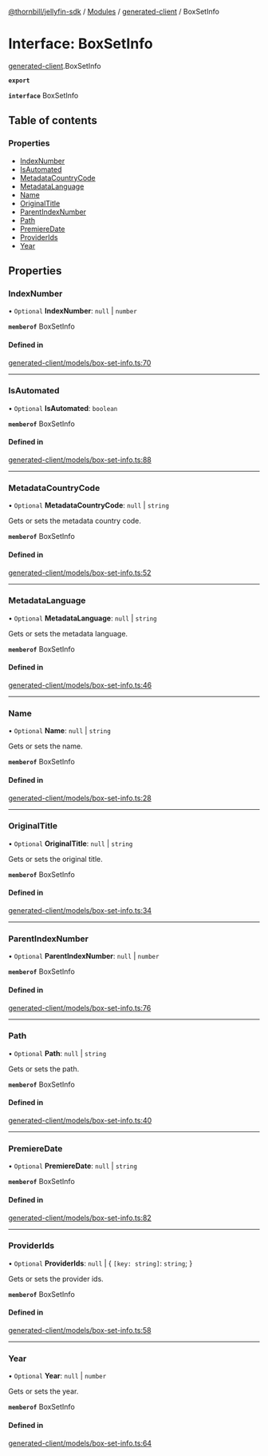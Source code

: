 [@thornbill/jellyfin-sdk](../README.md) / [Modules](../modules.md) / [generated-client](../modules/generated_client.md) / BoxSetInfo

# Interface: BoxSetInfo

[generated-client](../modules/generated_client.md).BoxSetInfo

**`export`**

**`interface`** BoxSetInfo

## Table of contents

### Properties

- [IndexNumber](generated_client.BoxSetInfo.md#indexnumber)
- [IsAutomated](generated_client.BoxSetInfo.md#isautomated)
- [MetadataCountryCode](generated_client.BoxSetInfo.md#metadatacountrycode)
- [MetadataLanguage](generated_client.BoxSetInfo.md#metadatalanguage)
- [Name](generated_client.BoxSetInfo.md#name)
- [OriginalTitle](generated_client.BoxSetInfo.md#originaltitle)
- [ParentIndexNumber](generated_client.BoxSetInfo.md#parentindexnumber)
- [Path](generated_client.BoxSetInfo.md#path)
- [PremiereDate](generated_client.BoxSetInfo.md#premieredate)
- [ProviderIds](generated_client.BoxSetInfo.md#providerids)
- [Year](generated_client.BoxSetInfo.md#year)

## Properties

### IndexNumber

• `Optional` **IndexNumber**: ``null`` \| `number`

**`memberof`** BoxSetInfo

#### Defined in

[generated-client/models/box-set-info.ts:70](https://github.com/thornbill/jellyfin-sdk-typescript/blob/3ae780a/src/generated-client/models/box-set-info.ts#L70)

___

### IsAutomated

• `Optional` **IsAutomated**: `boolean`

**`memberof`** BoxSetInfo

#### Defined in

[generated-client/models/box-set-info.ts:88](https://github.com/thornbill/jellyfin-sdk-typescript/blob/3ae780a/src/generated-client/models/box-set-info.ts#L88)

___

### MetadataCountryCode

• `Optional` **MetadataCountryCode**: ``null`` \| `string`

Gets or sets the metadata country code.

**`memberof`** BoxSetInfo

#### Defined in

[generated-client/models/box-set-info.ts:52](https://github.com/thornbill/jellyfin-sdk-typescript/blob/3ae780a/src/generated-client/models/box-set-info.ts#L52)

___

### MetadataLanguage

• `Optional` **MetadataLanguage**: ``null`` \| `string`

Gets or sets the metadata language.

**`memberof`** BoxSetInfo

#### Defined in

[generated-client/models/box-set-info.ts:46](https://github.com/thornbill/jellyfin-sdk-typescript/blob/3ae780a/src/generated-client/models/box-set-info.ts#L46)

___

### Name

• `Optional` **Name**: ``null`` \| `string`

Gets or sets the name.

**`memberof`** BoxSetInfo

#### Defined in

[generated-client/models/box-set-info.ts:28](https://github.com/thornbill/jellyfin-sdk-typescript/blob/3ae780a/src/generated-client/models/box-set-info.ts#L28)

___

### OriginalTitle

• `Optional` **OriginalTitle**: ``null`` \| `string`

Gets or sets the original title.

**`memberof`** BoxSetInfo

#### Defined in

[generated-client/models/box-set-info.ts:34](https://github.com/thornbill/jellyfin-sdk-typescript/blob/3ae780a/src/generated-client/models/box-set-info.ts#L34)

___

### ParentIndexNumber

• `Optional` **ParentIndexNumber**: ``null`` \| `number`

**`memberof`** BoxSetInfo

#### Defined in

[generated-client/models/box-set-info.ts:76](https://github.com/thornbill/jellyfin-sdk-typescript/blob/3ae780a/src/generated-client/models/box-set-info.ts#L76)

___

### Path

• `Optional` **Path**: ``null`` \| `string`

Gets or sets the path.

**`memberof`** BoxSetInfo

#### Defined in

[generated-client/models/box-set-info.ts:40](https://github.com/thornbill/jellyfin-sdk-typescript/blob/3ae780a/src/generated-client/models/box-set-info.ts#L40)

___

### PremiereDate

• `Optional` **PremiereDate**: ``null`` \| `string`

**`memberof`** BoxSetInfo

#### Defined in

[generated-client/models/box-set-info.ts:82](https://github.com/thornbill/jellyfin-sdk-typescript/blob/3ae780a/src/generated-client/models/box-set-info.ts#L82)

___

### ProviderIds

• `Optional` **ProviderIds**: ``null`` \| { `[key: string]`: `string`;  }

Gets or sets the provider ids.

**`memberof`** BoxSetInfo

#### Defined in

[generated-client/models/box-set-info.ts:58](https://github.com/thornbill/jellyfin-sdk-typescript/blob/3ae780a/src/generated-client/models/box-set-info.ts#L58)

___

### Year

• `Optional` **Year**: ``null`` \| `number`

Gets or sets the year.

**`memberof`** BoxSetInfo

#### Defined in

[generated-client/models/box-set-info.ts:64](https://github.com/thornbill/jellyfin-sdk-typescript/blob/3ae780a/src/generated-client/models/box-set-info.ts#L64)
